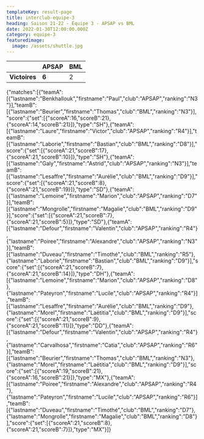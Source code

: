 ```yaml
---
templateKey: result-page
title: interclub-equipe-3
heading: Saison 21-22 - Équipe 3 - APSAP vs BML
date: 2022-01-30T12:00:00.000Z
category: equipe-3
featuredimage:
  image: /assets/shuttle.jpg
---
```

|               | APSAP   | BML |
| ------------- | ----- | --- |
| **Victoires** | **6** | 2   |

<scoreboard>{"matches":[{"teamA":[{"lastname":"Benkhallouk","firstname":"Paul","club":"APSAP","ranking":"N3"}],"teamB":[{"lastname":"Beurier","firstname":"Thomas","club":"BML","ranking":"N3"}],"score":{"set":[{"scoreA":16,"scoreB":21},{"scoreA":14,"scoreB":21}]},"type":"SH"},{"teamA":[{"lastname":"Laure","firstname":"Victor","club":"APSAP","ranking":"R4"}],"teamB":[{"lastname":"Laborie","firstname":"Bastian","club":"BML","ranking":"D8"}],"score":{"set":[{"scoreA":21,"scoreB":17},{"scoreA":21,"scoreB":10}]},"type":"SH"},{"teamA":[{"lastname":"Galy","firstname":"Astrid","club":"APSAP","ranking":"N3"}],"teamB":[{"lastname":"Lesaffre","firstname":"Aurélie","club":"BML","ranking":"D9"}],"score":{"set":[{"scoreA":21,"scoreB":8},{"scoreA":21,"scoreB":19}]},"type":"SD"},{"teamA":[{"lastname":"Lemoine","firstname":"Marion","club":"APSAP","ranking":"D7"}],"teamB":[{"lastname":"Mongrolle","firstname":"Magalie","club":"BML","ranking":"D9"}],"score":{"set":[{"scoreA":21,"scoreB":7},{"scoreA":21,"scoreB":5}]},"type":"SD"},{"teamA":[{"lastname":"Defour","firstname":"Valentin","club":"APSAP","ranking":"R4"},{"lastname":"Poiree","firstname":"Alexandre","club":"APSAP","ranking":"N3"}],"teamB":[{"lastname":"Duveau","firstname":"Timothé","club":"BML","ranking":"R5"},{"lastname":"Laborie","firstname":"Bastian","club":"BML","ranking":"D9"}],"score":{"set":[{"scoreA":21,"scoreB":7},{"scoreA":21,"scoreB":14}]},"type":"DH"},{"teamA":[{"lastname":"Lemoine","firstname":"Marion","club":"APSAP","ranking":"D8"},{"lastname":"Pateyron","firstname":"Lucile","club":"APSAP","ranking":"R4"}],"teamB":[{"lastname":"Lesaffre","firstname":"Aurélie","club":"BML","ranking":"D9"},{"lastname":"Morel","firstname":"Laëtitia","club":"BML","ranking":"D9"}],"score":{"set":[{"scoreA":21,"scoreB":9},{"scoreA":21,"scoreB":11}]},"type":"DD"},{"teamA":[{"lastname":"Defour","firstname":"Valentin","club":"APSAP","ranking":"R4"},{"lastname":"Carvalhosa","firstname":"Catia","club":"APSAP","ranking":"R6"}],"teamB":[{"lastname":"Beurier","firstname":"Thomas","club":"BML","ranking":"N3"},{"lastname":"Morel","firstname":"Laëtitia","club":"BML","ranking":"D9"}],"score":{"set":[{"scoreA":19,"scoreB":21},{"scoreA":16,"scoreB":21}]},"type":"MX"},{"teamA":[{"lastname":"Poiree","firstname":"Alexandre","club":"APSAP","ranking":"R4"},{"lastname":"Pateyron","firstname":"Lucile","club":"APSAP","ranking":"R6"}],"teamB":[{"lastname":"Duveau","firstname":"Timothé","club":"BML","ranking":"D7"},{"lastname":"Mongrolle","firstname":"Magalie","club":"BML","ranking":"D8"}],"score":{"set":[{"scoreA":21,"scoreB":8},{"scoreA":21,"scoreB":7}]},"type":"MX"}]}</scoreboard>
